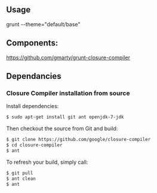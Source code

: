 ## Usage

grunt --theme="default/base" <br/>

## Components:
https://github.com/gmarty/grunt-closure-compiler

## Dependancies

### Closure Compiler installation from source

Install dependencies:
```bash
$ sudo apt-get install git ant openjdk-7-jdk
```

Then checkout the source from Git and build:
```bash
$ git clone https://github.com/google/closure-compiler
$ cd closure-compiler
$ ant
```

To refresh your build, simply call:
```bash
$ git pull
$ ant clean
$ ant
```
